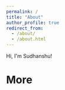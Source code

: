 ```yaml
---
permalink: /
title: "About"
author_profile: true
redirect_from: 
  - /about/
  - /about.html
---
```


Hi, I'm Sudhanshu!

More
======